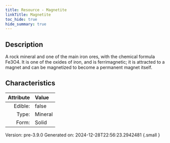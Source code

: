 ```yaml
---
title: Resource - Magnetite
linkTitle: Magnetite
toc_hide: true
hide_summary: true
---
```


## Description
A rock mineral and one of the main iron ores,&#10;&#9; with the chemical formula Fe3O4. It is one of the oxides of iron, and is ferrimagnetic;&#10;&#9; it is attracted to a magnet and can be magnetized to become a permanent magnet itself.&#10;&#9; 

## Characteristics

| Attribute      | Value |
|--------:|:------|
|Edible:|false|
|Type:|Mineral|
|Form:|Solid|
 



    

Version: pre-3.9.0 Generated on: 2024-12-28T22:56:23.2942481
{.small }
